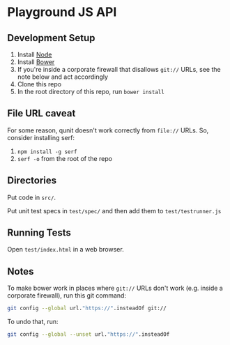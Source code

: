 Playground JS API
=================

Development Setup
-----------------

1. Install [Node](http://nodejs.org/)
2. Install [Bower](http://bower.io/)
3. If you're inside a corporate firewall that disallows `git://` URLs, see the note below and act accordingly
4. Clone this repo
5. In the root directory of this repo, run `bower install`

File URL caveat
---------------

For some reason, qunit doesn't work correctly from `file://` URLs. So, consider installing serf:

1. `npm install -g serf`
2. `serf -o` from the root of the repo

Directories
-----------

Put code in `src/`.

Put unit test specs in `test/spec/` and then add them to `test/testrunner.js`

Running Tests
-------------

Open `test/index.html` in a web browser. 

Notes
-----

To make bower work in places where `git://` URLs don't work (e.g. inside a corporate firewall), run this git command:

```bash
git config --global url."https://".insteadOf git://
```

To undo that, run:

```bash
git config --global --unset url."https://".insteadOf
```